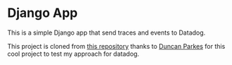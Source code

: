 # Django App
This is a simple Django app that send traces and events to Datadog.

This project is cloned from [this repository](https://github.com/deparkes/simple-django-app) thanks to [Duncan Parkes](https://github.com/deparkes) for this cool project to test my approach for datadog.
